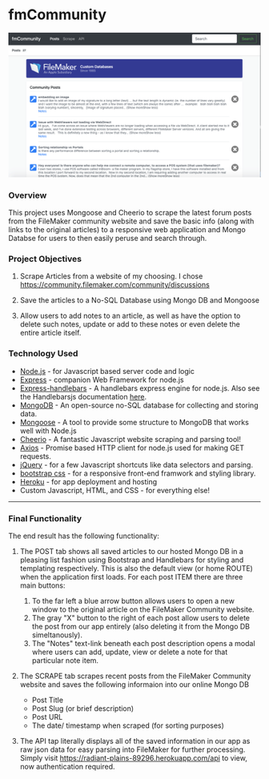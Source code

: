 # fmCommunity
![fmCommunity](fmCommunity.png)

### Overview

This project uses Mongoose and Cheerio to scrape the latest forum posts from the FileMaker community website and save the basic info (along with links to the original articles) to a responsive web application and Mongo Databse for users to then easily peruse and search through.

### Project Objectives

   1. Scrape Articles from a website of my choosing. I chose https://community.filemaker.com/community/discussions

   2. Save the articles to a No-SQL Database using Mongo DB and Mongoose

   3. Allow users to add notes to an article, as well as have the option to delete such notes, update or add to these notes or even delete the entire article itself.

### Technology Used

   * [Node.js](https://nodejs.org/en/) - for Javascript based server code and logic
   * [Express](https://expressjs.com/) - companion Web Framework for node.js
   * [Express-handlebars](https://www.npmjs.com/package/express-handlebars) - A handlebars express engine for node.js. Also see the Handlebarsjs documentation [here](https://handlebarsjs.com/).
   * [MongoDB](https://docs.mongodb.com/manual/) - An open-source no-SQL database for collecting and storing data.
   * [Mongoose](http://mongoosejs.com/docs/api.html) - A tool to provide some structure to MongoDB that works well with Node.js
   * [Cheerio](https://github.com/cheeriojs/cheerio) - A fantastic Javascript website scraping and parsing tool!
   * [Axios](https://www.npmjs.com/package/axios) - Promise based HTTP client for node.js used for making GET requests.
   * [jQuery](https://jquery.com/) - for a few Javascript shortcuts like data selectors and parsing.
   * [bootstrap css](https://getbootstrap.com/) - for a responsive front-end framwork and styling library.
   * [Heroku](https://www.heroku.com/) - for app deployment and hosting
   * Custom Javascript, HTML, and CSS - for everything else!

---

### Final Functionality

The end result has the following functionality:

   1. The POST tab shows all saved articles to our hosted Mongo DB in a pleasing list fashion using Bootstrap and Handlebars for styling and templating respectively. This is also the default view (or home ROUTE) when the application first loads. For each post ITEM there are three main buttons: 
      1. To the far left a blue arrow button allows users to open a new window to the original article on the FileMaker Community website.
      2. The gray "X" button to the right of each post allow users to delete the post from our app entirely (also deleting it from the Mongo DB simeltanously).
      3. The "Notes" text-link beneath each post description opens a modal where users can add, update, view or delete a note for that particular note item.

   2. The SCRAPE tab scrapes recent posts from the FileMaker Community website and saves the following informaion into our online Mongo DB
      * Post Title
      * Post Slug (or brief description)
      * Post URL
      * The date/ timestamp when scraped (for sorting purposes)
   
   3. The API tap literally displays all of the saved information in our app as raw json data for easy parsing into FileMaker for further processing. Simply visit https://radiant-plains-89296.herokuapp.com/api to view, now authentication required.

